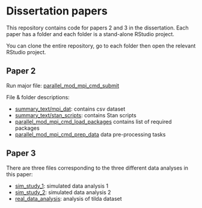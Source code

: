 # Dissertation papers

This repository contains code for papers 2 and 3 in the dissertation. Each paper has a folder and each folder is a stand-alone RStudio project.

You can clone the entire repository, go to each folder then open the relevant RStudio project.

## Paper 2

Run major file: [parallel_mod_mpi_cmd_submit](paper_2/parallel_mod_mpi_cmd_submit.R)

File & folder descriptions:

- [summary_text/mpi_dat](paper_2/summary_text/mpi_dat): contains csv dataset
- [summary_text/stan_scripts](paper_2/summary_text/stan_scripts): contains Stan scripts
- [parallel_mod_mpi_cmd_load_packages](paper_2/parallel_mod_mpi_cmd_load_packages.R) contains list of required packages
- [parallel_mod_mpi_cmd_prep_data](paper_2/parallel_mod_mpi_cmd_prep_data.R) data pre-processing tasks

## Paper 3

There are three files corresponding to the three different data analyses in this paper:

* [sim_study_1](paper_3/sim_study_1.R): simulated data analysis 1
* [sim_study_2](paper_3/sim_study_2.R): simulated data analysis 2
* [real_data_analysis](paper_3/tilda_analysis_14_15.R): analysis of tilda dataset
